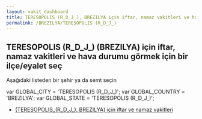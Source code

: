 ```yaml
---
layout: vakit_dashboard
title: TERESOPOLIS (R_D_J_), BREZILYA için iftar, namaz vakitleri ve hava durumu - ilçe/eyalet seç
permalink: /BREZILYA/TERESOPOLIS (R_D_J_)
---
```


## TERESOPOLIS (R_D_J_) (BREZILYA) için iftar, namaz vakitleri ve hava durumu  görmek için bir ilçe/eyalet seç

Aşağıdaki listeden bir şehir ya da semt seçin



  var GLOBAL_CITY = 'TERESOPOLIS (R_D_J_)';
  var GLOBAL_COUNTRY = 'BREZILYA';
  var GLOBAL_STATE = 'TERESOPOLIS (R_D_J_)';
* [ (TERESOPOLIS_(R_D_J_), BREZILYA) için iftar ve namaz vakitleri](/BREZILYA/TERESOPOLIS_(R_D_J_)/)
</script>
<script type="text/javascript">